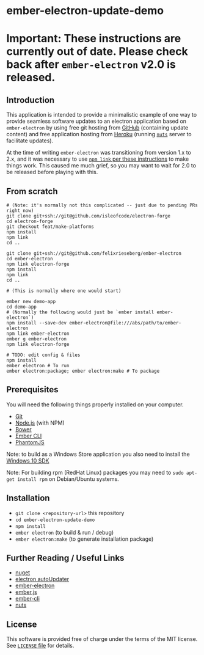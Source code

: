 # ember-electron-update-demo

# **Important:** These instructions are currently out of date. Please check back after `ember-electron` v2.0 is released. 


## Introduction

This application is intended to provide a minimalistic example of one way to provide seamless software updates to an electron application based on `ember-electron` by using free git hosting from [GitHub](github.com) (containing update content) and free application hosting from [Heroku](heroku.com) (running [`nuts`](https://github.com/GitbookIO/nuts) server to facilitate updates).

At the time of writing `ember-electron` was transitioning from version 1.x to 2.x, and it was necessary to use [`npm link` per these instructions](https://github.com/felixrieseberg/ember-electron/issues/160#issuecomment-284005502) to make things work. This caused me much grief, so you may want to wait for 2.0 to be released before playing with this.


## From scratch

```
# (Note: it's normally not this complicated -- just due to pending PRs right now)
git clone git+ssh://git@github.com/isleofcode/electron-forge
cd electron-forge
git checkout feat/make-platforms
npm install
npm link
cd ..

git clone git+ssh://git@github.com/felixrieseberg/ember-electron
cd ember-electron
npm link electron-forge
npm install
npm link
cd ..

# (This is normally where one would start)

ember new demo-app
cd demo-app
# (Normally the following would just be `ember install ember-electron`)
npm install --save-dev ember-electron@file:///abs/path/to/ember-electron
npm link ember-electron
ember g ember-electron
npm link electron-forge

# TODO: edit config & files
npm install
ember electron # To run
ember electron:package; ember electron:make # To package
```


## Prerequisites

You will need the following things properly installed on your computer.

* [Git](https://git-scm.com/)
* [Node.js](https://nodejs.org/) (with NPM)
* [Bower](https://bower.io/)
* [Ember CLI](https://ember-cli.com/)
* [PhantomJS](http://phantomjs.org/)

Note: to build as a Windows Store application you also need to install the [Windows 10 SDK](https://developer.microsoft.com/en-us/windows/downloads/windows-10-sdk)

Note: For building rpm (RedHat Linux) packages you may need to `sudo apt-get install rpm` on Debian/Ubuntu systems.

## Installation

* `git clone <repository-url>` this repository
* `cd ember-electron-update-demo`
* `npm install`
* `ember electron` (to build & run / debug)
* `ember electron:make` (to generate installation package)

## Further Reading / Useful Links

* [nuget](https://www.nuget.org/)
* [electron autoUpdater](https://electron.atom.io/docs/api/auto-updater/)
* [ember-electron](https://github.com/felixrieseberg/ember-electron)
* [ember.js](http://emberjs.com/)
* [ember-cli](https://ember-cli.com/)
* [nuts](https://github.com/GitbookIO/nuts)

## License

This software is provided free of charge under the terms of the MIT license. See [`LICENSE` file](./LICENSE) for details.
